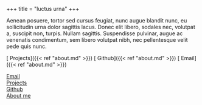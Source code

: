 +++
title = "luctus urna"
+++

Aenean posuere, tortor sed cursus feugiat, nunc augue blandit nunc, eu sollicitudin urna dolor sagittis lacus. Donec elit libero, sodales nec, volutpat a, suscipit non, turpis. Nullam sagittis. Suspendisse pulvinar, augue ac venenatis condimentum, sem libero volutpat nibh, nec pellentesque velit pede quis nunc.

[<i class="fas fa-code-branch fa-lg" style="font-style: normal;"></i> Projects]({{< ref "about.md" >}})
[<i class="fab fa-github fa-lg" style="font-style: normal;"></i> Github]({{< ref "about.md" >}})
[<i class='fa fa-envelope fa-lg' style="font-style: normal;"></i> Email]({{< ref "about.md" >}})
<div class="split-list"><a href="/luctus-urna"><i class='fa fa-envelope fa-lg' style="font-style: normal;"></i> Email</a></div>
<div class="split-lists">
<div class="split-list"><a href="/luctus-urna"><i class="fas fa-code-branch fa-lg" style="font-style: normal;"></i> Projects</a></div>
<div class="split-list"><a href="/luctus-urna"><i class="fab fa-github fa-lg" style="font-style: normal;"></i> Github</a></div>
<div class="split-list"><a href="/luctus-urna"><i class="fas  fa-lg" style="font-style: normal;"></i> About me</a></div>
</div>